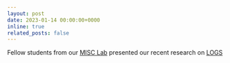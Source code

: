 ```yaml
---
layout: post
date: 2023-01-14 00:00:00+0000
inline: true
related_posts: false
---
```


Fellow students from our [MISC Lab](https://misc-lab.cse.cuhk.edu.hk/) presented our recent research on [LOGS](https://logseminar.github.io/)
